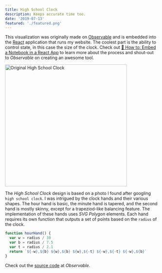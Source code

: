 ```yaml
---
title: High School Clock
description: Keeps accurate time too.
date: '2019-07-13'
featured: './featured.png'
---
```


This visualization was originally made on [Observable](https://observablehq.com) and is embedded into the [React](https://reactjs.org) application that runs my website. The coolest part is the ability to control state, in this case the size of the clock. Check out [🤔 How to: Embed a Notebook in a React App](https://observablehq.com/@observablehq/how-to-embed-a-notebook-in-a-react-app) to learn more about the process and shout-out to _Observable_ on creating an awesome tool.

<div class='center'>
  <img width='400' src="https://observable-notebooks.s3-us-west-1.amazonaws.com/high-school-clock/clock.jpg" alt="Original High School Clock">
</div>

The _High School Clock_ design is based on a photo I found after googling `high school clock`. I was intrigued by the clock hands and their various shapes. The hour hand is basic, the minute hand is tapered, and the second hand is mostly skinny, except for a trapeziod-like balancing feature. The implementation of these hands uses _SVG Polygon_ elements. Each hand requires its own function that outputs a set of points based on the `radius` of the clock.

```js
function hourHand() {
  var w = radius / 30
  var b = radius / 7.5
  var t = radius / 2.1
  return `${-w},${b} ${w},${b} ${w},${-t} ${-w},${-t} ${-w},${b}`
}
```

Check out the [source code](https://observablehq.com/@benjaminadk/high-school-clock) at _Observable_.
